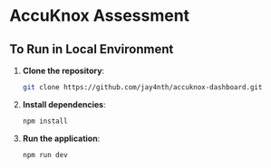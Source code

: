 # AccuKnox Assessment

## To Run in Local Environment

1. **Clone the repository**:
   ```bash
   git clone https://github.com/jay4nth/accuknox-dashboard.git
   ```
2. **Install dependencies**:
   ```bash
   npm install
   ```
3. **Run the application**:
   ```bash
   npm run dev
   ```

